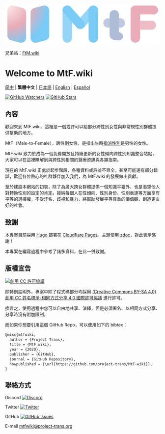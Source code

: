 <!-- markdownlint-disable-next-line -->

[![MtF-wiki][logo-long]][wiki-url]

兄弟站：[FtM.wiki](https://ftm.wiki)

# Welcome to **MtF.wiki**

[简中](README.md) | **繁體中文** | [日本語](README-JA.md) | [English](README-EN.md) | [Español](README-ES.md)

[![GitHub Watchers][badge-gh-watch]][repo]
[![GitHub Stars][badge-gh-stars]][repo]

## 內容

歡迎來到 MtF.wiki．這裡是一個或許可以給部分跨性別女性與非常規性別群體提供幫助的地方。

MtF（Male-to-Female），跨性別女性，是指出生時[指派性別](https://zh.wikipedia.org/zh-tw/性別指定)是男性的女性。

MtF.wiki 致力於成為一個免費開放且持續更新的女性傾向跨性別知識整合站點，大家可以在這裡瞭解到與跨性別相關的醫療資訊與各類指南。

現在的 MtF.wiki 正處於起步階段，各種資料或許並不齊全，甚至可能還有部分錯誤，歡迎各位熱心的社群夥伴加入我們，為 MtF.wiki 的發展做出貢獻。

至於建設本網站的初衷，除了為廣大跨女群體提供一個知識平臺外，也是渴望他人對轉換性別的設定的肯定。接納每個人在性傾向、性別身份、性別表達等方面享有平等的選擇權，不受汙名、歧視和暴力，將幫助發展平等尊重的價值觀，創造更友好的社會。

## 致謝

本專案目前採用 [Hugo][hugo-url] 部署在 [Cloudflare Pages][pages-url]。主題使用 [zdoc][zdoc-url]，對此表示感謝！

本專案在編寫過程中參考了諸多資料，在此一併致謝。

## 版權宣告

[![創用 CC 許可協議][cc-img]][cc-url]

除特別註明外，專案中除了程式碼部分均採用 [(Creative Commons BY-SA 4.0) 創用 CC 姓名標示-相同方式分享 4.0 國際許可協議][cc-url] 進行許可。

換言之，使用過程中您可以自由地共享、演繹，但是必須署名、以相同方式分享、分享時沒有附加限制，

而如果你想要引用這個 GitHub Repo，可以使用如下的 bibtex：

```plain
@misc{mtfwiki,
  author = {Project Trans},
  title = {MtF.wiki},
  year = {2020},
  publisher = {GitHub},
  journal = {GitHub Repository},
  howpublished = {\url{https://github.com/project-trans/MtF-wiki}},
}
```

## 聯絡方式

Discord [![Discord][badge-discord]](https://link.mtf.wiki/discord)

Twitter [![Twitter][badge-twitter]](https://twitter.com/MtFwiki)

GitHub [![GitHub issues][badge-gh-issues]](https://github.com/project-trans/MtF-wiki/issues/new/choose)

E-mail <mtfwiki@project-trans.org>

[badge-discord]: https://img.shields.io/discord/883004164760801320?style=flat-square
[badge-gh-issues]: https://img.shields.io/github/issues/project-trans/mtf-wiki?style=flat-square
[badge-gh-stars]: https://img.shields.io/github/stars/project-trans/mtf-wiki.svg?style=flat-square&label=Stars
[badge-gh-watch]: https://img.shields.io/github/watchers/project-trans/mtf-wiki.svg?style=flat-square&label=Watch
[badge-twitter]: https://img.shields.io/twitter/follow/MtFwiki?style=flat-square
[cc-img]: https://i.creativecommons.org/l/by-sa/4.0/88x31.png
[cc-url]: https://creativecommons.org/licenses/by-sa/4.0
[hugo-url]: https://github.com/gohugoio/hugo
[logo-long]: ./static/new/mtf-wiki-long.svg
[repo]: https://github.com/project-trans/MtF-wiki
[wiki-url]: https://mtf.wiki
[zdoc-url]: https://github.com/zzossig/hugo-theme-zdoc
[pages-url]: https://pages.cloudflare.com
